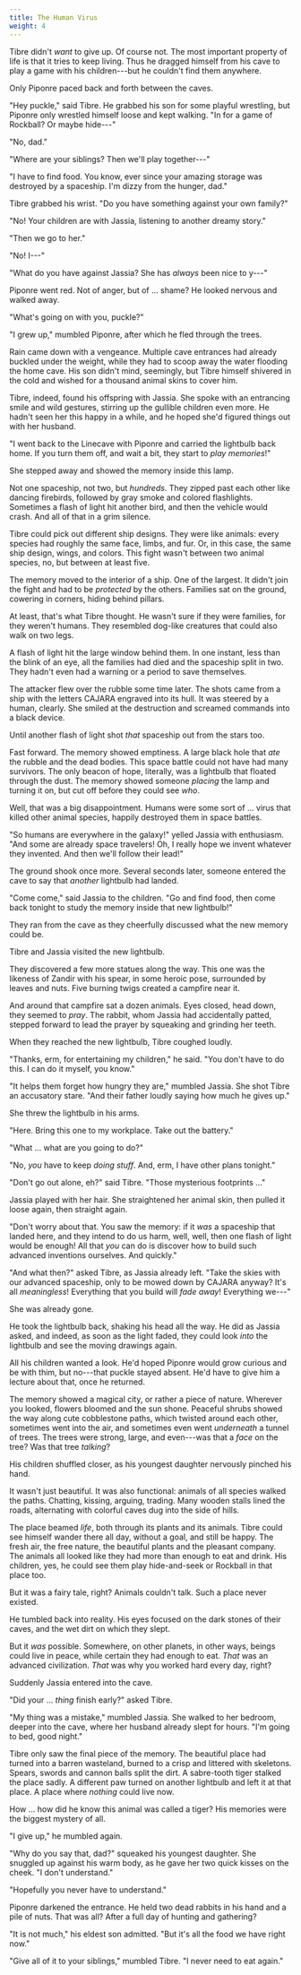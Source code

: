 ```yaml
---
title: The Human Virus
weight: 4
---
```

Tibre didn't _want_ to give up. Of course not. The most important property of life is that it tries to keep living. Thus he dragged himself from his cave to play a game with his children---but he couldn't find them anywhere.

Only Piponre paced back and forth between the caves.

"Hey puckle," said Tibre. He grabbed his son for some playful wrestling, but Piponre only wrestled himself loose and kept walking. "In for a game of Rockball? Or maybe hide---"

"No, dad."

"Where are your siblings? Then we'll play together---"

"I have to find food. You know, ever since your amazing storage was destroyed by a spaceship. I'm dizzy from the hunger, dad."

Tibre grabbed his wrist. "Do you have something against your own family?"

"No! Your children are with Jassia, listening to another dreamy story."

"Then we go to her."

"No! I---"

"What do you have against Jassia? She has _always_ been nice to y---"

Piponre went red. Not of anger, but of ... shame? He looked nervous and walked away.

"What's going on with you, puckle?"

"I grew up," mumbled Piponre, after which he fled through the trees.

Rain came down with a vengeance. Multiple cave entrances had already buckled under the weight, while they had to scoop away the water flooding the home cave. His son didn't mind, seemingly, but Tibre himself shivered in the cold and wished for a thousand animal skins to cover him.

Tibre, indeed, found his offspring with Jassia. She spoke with an entrancing smile and wild gestures, stirring up the gullible children even more. He hadn't seen her this happy in a while, and he hoped she'd figured things out with her husband.

"I went back to the Linecave with Piponre and carried the lightbulb back home. If you turn them off, and wait a bit, they start to _play memories_!"

She stepped away and showed the memory inside this lamp.

Not one spaceship, not two, but _hundreds_. They zipped past each other like dancing firebirds, followed by gray smoke and colored flashlights. Sometimes a flash of light hit another bird, and then the vehicle would crash. And all of that in a grim silence.

Tibre could pick out different ship designs. They were like animals: every species had roughly the same face, limbs, and fur. Or, in this case, the same ship design, wings, and colors. This fight wasn't between two animal species, no, but between at least five.

The memory moved to the interior of a ship. One of the largest. It didn't join the fight and had to be _protected_ by the others. Families sat on the ground, cowering in corners, hiding behind pillars.

At least, that's what Tibre thought. He wasn't sure if they were families, for they weren't humans. They resembled dog-like creatures that could also walk on two legs.

A flash of light hit the large window behind them. In one instant, less than the blink of an eye, all the families had died and the spaceship split in two. They hadn't even had a warning or a period to save themselves.

The attacker flew over the rubble some time later. The shots came from a ship with the letters CAJARA engraved into its hull. It was steered by a human, clearly. She smiled at the destruction and screamed commands into a black device.

Until another flash of light shot _that_ spaceship out from the stars too. 

Fast forward. The memory showed emptiness. A large black hole that _ate_ the rubble and the dead bodies. This space battle could not have had many survivors. The only beacon of hope, literally, was a lightbulb that floated through the dust. The memory showed someone _placing_ the lamp and turning it on, but cut off before they could see _who_.

Well, that was a big disappointment. Humans were some sort of ... virus that killed other animal species, happily destroyed them in space battles.

"So humans are everywhere in the galaxy!" yelled Jassia with enthusiasm. "And some are already space travelers! Oh, I really hope we invent whatever they invented. And then we'll follow their lead!"

The ground shook once more. Several seconds later, someone entered the cave to say that _another_ lightbulb had landed.

"Come come," said Jassia to the children. "Go and find food, then come back tonight to study the memory inside that new lightbulb!"

They ran from the cave as they cheerfully discussed what the new memory could be.

Tibre and Jassia visited the new lightbulb.

They discovered a few more statues along the way. This one was the likeness of Zandir with his spear, in some heroic pose, surrounded by leaves and nuts. Five burning twigs created a campfire near it.

And around that campfire sat a dozen animals. Eyes closed, head down, they seemed to _pray_. The rabbit, whom Jassia had accidentally patted, stepped forward to lead the prayer by squeaking and grinding her teeth.

When they reached the new lightbulb, Tibre coughed loudly.

"Thanks, erm, for entertaining my children," he said. "You don't have to do this. I can do it myself, you know."

"It helps them forget how hungry they are," mumbled Jassia. She shot Tibre an accusatory stare. "And their father loudly saying how much he gives up."

She threw the lightbulb in his arms.

"Here. Bring this one to my workplace. Take out the battery."

"What ... what are you going to do?"

"No, _you_ have to keep _doing stuff_. And, erm, I have other plans tonight."

"Don't go out alone, eh?" said Tibre. "Those mysterious footprints ..."

Jassia played with her hair. She straightened her animal skin, then pulled it loose again, then straight again.

"Don't worry about that. You saw the memory: if it _was_ a spaceship that landed here, and they intend to do us harm, well, well, then one flash of light would be enough! All that _you_ can do is discover how to build such advanced inventions ourselves. And quickly."

"And what then?" asked Tibre, as Jassia already left. "Take the skies with our advanced spaceship, only to be mowed down by CAJARA anyway? It's all _meaningless_! Everything that you build will _fade away_! Everything we---"

She was already gone.

He took the lightbulb back, shaking his head all the way. He did as Jassia asked, and indeed, as soon as the light faded, they could look _into_ the lightbulb and see the moving drawings again.

All his children wanted a look. He'd hoped Piponre would grow curious and be with thim, but no---that puckle stayed absent. He'd have to give him a lecture about that, once he returned.

The memory showed a magical city, or rather a piece of nature. Wherever you looked, flowers bloomed and the sun shone. Peaceful shrubs showed the way along cute cobblestone paths, which twisted around each other, sometimes went into the air, and sometimes even went _underneath_ a tunnel of trees. The trees were strong, large, and even---was that a _face_ on the tree? Was that tree _talking_?

His children shuffled closer, as his youngest daughter nervously pinched his hand.

It wasn't just beautiful. It was also functional: animals of all species walked the paths. Chatting, kissing, arguing, trading. Many wooden stalls lined the roads, alternating with colorful caves dug into the side of hills.

The place beamed _life_, both through its plants and its animals. Tibre could see himself wander there all day, without a goal, and still be happy. The fresh air, the free nature, the beautiful plants and the pleasant company. The animals all looked like they had more than enough to eat and drink. His children, yes, he could see them play hide-and-seek or Rockball in that place too.

But it was a fairy tale, right? Animals couldn't talk. Such a place never existed.

He tumbled back into reality. His eyes focused on the dark stones of their caves, and the wet dirt on which they slept.

But it _was_ possible. Somewhere, on other planets, in other ways, beings could live in peace, while certain they had enough to eat. _That_ was an advanced civilization. _That_ was why you worked hard every day, right?

Suddenly Jassia entered into the cave.

"Did your ... _thing_ finish early?" asked Tibre.

"My thing was a mistake," mumbled Jassia. She walked to her bedroom, deeper into the cave, where her husband already slept for hours. "I'm going to bed, good night."

Tibre only saw the final piece of the memory. The beautiful place had turned into a barren wasteland, burned to a crisp and littered with skeletons. Spears, swords and cannon balls split the dirt. A sabre-tooth tiger stalked the place sadly. A different paw turned on another lightbulb and left it at that place. A place where _nothing_ could live now.

How ... how did he know this animal was called a tiger? His memories were the biggest mystery of all.

"I give up," he mumbled again.

"Why do you say that, dad?" squeaked his youngest daughter. She snuggled up against his warm body, as he gave her two quick kisses on the cheek. "I don't understand."

"Hopefully you never have to understand."

Piponre darkened the entrance. He held two dead rabbits in his hand and a pile of nuts. That was all? After a full day of hunting and gathering?

"It is not much," his eldest son admitted. "But it's all the food we have right now."

"Give all of it to your siblings," mumbled Tibre. "I never need to eat again."